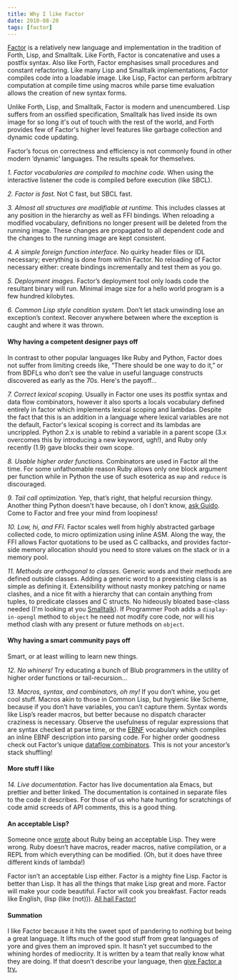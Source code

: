 ```yaml
---
title: Why I like Factor
date: 2010-08-20
tags: [factor]
---
```


[Factor](http://factorcode.org/) is a relatively new language and
implementation in the tradition of Forth, Lisp, and Smalltalk. Like
Forth, Factor is concatenative and uses a postfix syntax. Also like
Forth, Factor emphasises small procedures and constant refactoring. Like
many Lisp and Smalltalk implementations, Factor compiles code into a
loadable image. Like Lisp, Factor can perform arbitrary computation at
compile time using macros while parse time evaluation allows the
creation of new syntax forms.

Unlike Forth, Lisp, and Smalltalk, Factor is modern and unencumbered.
Lisp suffers from an ossified specification, Smalltalk has lived inside
its own image for so long it's out of touch with the rest of the world,
and Forth provides few of Factor's higher level features like garbage
collection and dynamic code updating.

Factor’s focus on correctness and efficiency is not commonly found in
other modern ‘dynamic’ languages. The results speak for themselves.

*1. Factor vocabularies are compiled to machine code.* When using the
interactive listener the code is compiled before execution (like SBCL).

*2. Factor is fast.* Not C fast, but SBCL fast.

*3. Almost all structures are modifiable at runtime.* This includes
classes at any position in the hierarchy as well as FFI bindings. When
reloading a modified vocabulary, definitions no longer present will be
deleted from the running image. These changes are propagated to all
dependent code and the changes to the running image are kept consistent.

*4. A simple foreign function interface.* No quirky header files or IDL
necessary; everything is done from within Factor. No reloading of Factor
necessary either: create bindings incrementally and test them as you go.

*5. Deployment images.* Factor’s deployment tool only loads code the
resultant binary will run. Minimal image size for a hello world program
is a few hundred kilobytes.

*6. Common Lisp style condition system.* Don’t let stack unwinding lose
an exception’s context. Recover anywhere between where the exception is
caught and where it was thrown.

#### Why having a competent designer pays off

In contrast to other popular languages like Ruby and Python, Factor does
not suffer from limiting creeds like, “There should be one way to do
it,” or from BDFLs who don’t see the value in useful language constructs
discovered as early as the 70s. Here's the payoff...

*7. Correct lexical scoping.* Usually in Factor one uses its postfix
syntax and data flow combinators, however it also sports a locals
vocabulary defined entirely in factor which implements lexical scoping
and lambdas. Despite the fact that this is an addition in a language
where lexical variables are not the default, Factor's lexical scoping is
correct and its lambdas are uncrippled. Python 2.x is unable to rebind a
variable in a parent scope (3.x overcomes this by introducing a new
keyword, ugh!), and Ruby only recently (1.9) gave blocks their own
scope.

*8. Usable higher order functions.* Combinators are used in Factor all
the time. For some unfathomable reason Ruby allows only one block
argument per function while in Python the use of such esoterica as `map`
and `reduce` is discouraged.

*9. Tail call optimization.* Yep, that’s right, that helpful recursion
thingy. Another thing Python doesn't have because, oh I don’t know, [ask
Guido](http://neopythonic.blogspot.com/2009/04/tail-recursion-elimination.html).
Come to Factor and free your mind from loopiness!

*10. Low, hi, and FFI.* Factor scales well from highly abstracted
garbage collected code, to micro optimization using inline ASM. Along
the way, the FFI allows Factor quotations to be used as C callbacks, and
provides factor-side memory allocation should you need to store values
on the stack or in a memory pool.

*11. Methods are orthogonal to classes.* Generic words and their methods
are defined outside classes. Adding a generic word to a preexisting
class is as simple as defining it. Extensibility without nasty monkey
patching or name clashes, and a nice fit with a hierarchy that can
contain anything from tuples, to predicate classes and C structs. No
hideously bloated base-class needed (I'm looking at you
[Smalltalk](http://www.oldenbuettel.de/squeak-doku/Kernel-Objects/Object.html)).
If Programmer Pooh adds a `display-in-opengl` method to `object` he need
not modify core code, nor will his method clash with any present or
future methods on `object`.

#### Why having a smart community pays off

Smart, or at least willing to learn new things.

*12. No whiners!* Try educating a bunch of Blub programmers in the
utility of higher order functions or tail-recursion...

*13. Macros, syntax, and combinators, oh my!* If you don’t whine, you
get cool stuff. Macros akin to those in Common Lisp, but hygienic like
Scheme, because if you don’t have variables, you can’t capture them.
Syntax words like Lisp’s reader macros, but better because no dispatch
character craziness is necessary. Observe the usefulness of regular
expressions that are syntax checked at parse time, or the
[EBNF](http://docs.factorcode.org/content/article-peg.ebnf.html)
vocabulary which compiles an inline EBNF description into parsing code.
For higher order goodness check out Factor’s unique [dataflow
combinators](http://docs.factorcode.org/content/article-dataflow-combinators.html).
This is not your ancestor’s stack shuffling!

#### More stuff I like

*14. Live documentation.* Factor has live documentation ala Emacs, but
prettier and better linked. The documentation is contained in separate
files to the code it describes. For those of us who hate hunting for
scratchings of code amid screeds of API comments, this is a good thing.

#### An acceptable Lisp?

Someone once
[wrote](http://www.randomhacks.net/articles/2005/12/03/why-ruby-is-an-acceptable-lisp)
about Ruby being an acceptable Lisp. They were wrong. Ruby doesn’t have
macros, reader macros, native compilation, or a REPL from which
everything can be modified. (Oh, but it does have three different kinds
of lambda!)

Factor isn’t an acceptable Lisp either. Factor is a mighty fine Lisp.
Factor is better than Lisp. It has all the things that make Lisp great
and more. Factor will make your code beautiful. Factor will cook you
breakfast. Factor reads like English, (lisp (like (not))). [All hail
Factor!](http://twitter.com/slava_pestov/statuses/12308204789)

#### Summation

I like Factor because it hits the sweet spot of pandering to nothing but
being a great language. It lifts much of the good stuff from great
languages of yore and gives them an improved spin. It hasn’t yet
succumbed to the whining hordes of mediocrity. It is written by a team
that really know what they are doing. If that doesn’t describe your
language, then [give Factor a try.](http://factorcode.org)
